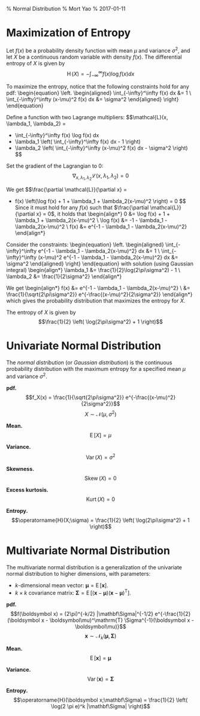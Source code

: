 % Normal Distribution
% Mort Yao
% 2017-01-11

# Maximization of Entropy

Let $f(x)$ be a probability density function with mean $\mu$ and variance $\sigma^2$, and let $X$ be a continuous random variable with density $f(x)$. The differential entropy of $X$ is given by
$$\operatorname{H}(X) = - \int_{-\infty}^\infty f(x) \log f(x) dx$$

To maximize the entropy, notice that the following constraints hold for any pdf:
\begin{equation}
    \left.
        \begin{aligned}
            \int_{-\infty}^\infty f(x) dx &= 1 \\
            \int_{-\infty}^\infty (x-\mu)^2 f(x) dx &= \sigma^2
        \end{aligned}
    \right\}
\end{equation}

Define a function with two Lagrange multipliers:
$$\mathcal{L}(x, \lambda_1, \lambda_2) =
- \int_{-\infty}^\infty f(x) \log f(x) dx
- \lambda_1 \left( \int_{-\infty}^\infty f(x) dx - 1 \right)
- \lambda_2 \left( \int_{-\infty}^\infty (x-\mu)^2 f(x) dx - \sigma^2 \right)
$$

Set the gradient of the Lagrangian to 0:
$$\nabla_{x,\lambda_1,\lambda_2} \mathcal{L}(x, \lambda_1, \lambda_2) = 0$$

We get
$$\frac{\partial \mathcal{L}}{\partial x} =
- f(x) \left(\log f(x) + 1 + \lambda_1 + \lambda_2(x-\mu)^2 \right) = 0
$$
Since it must hold for any $f(x)$ such that $\frac{\partial \mathcal{L}}{\partial x} = 0$, it holds that
\begin{align*}
0 &= \log f(x) + 1 + \lambda_1 + \lambda_2(x-\mu)^2 \\
\log f(x) &= -1 - \lambda_1 - \lambda_2(x-\mu)^2 \\
f(x) &= e^{-1 - \lambda_1 - \lambda_2(x-\mu)^2}
\end{align*}

Consider the constraints:
\begin{equation}
    \left.
        \begin{aligned}
            \int_{-\infty}^\infty e^{-1 - \lambda_1 - \lambda_2(x-\mu)^2} dx &= 1 \\
            \int_{-\infty}^\infty (x-\mu)^2 e^{-1 - \lambda_1 - \lambda_2(x-\mu)^2} dx &= \sigma^2
        \end{aligned}
    \right\}
\end{equation}
with solution (using Gaussian integral)
\begin{align*}
\lambda_1 &= \frac{1}{2}\log(2\pi\sigma^2) - 1 \\
\lambda_2 &= \frac{1}{2\sigma^2}
\end{align*}

We get
\begin{align*}
f(x) &= e^{-1 - \lambda_1 - \lambda_2(x-\mu)^2} \\
&= \frac{1}{\sqrt{2\pi\sigma^2}} e^{-\frac{(x-\mu)^2}{2\sigma^2}}
\end{align*}
which gives the probability distribution that maximizes the entropy for $X$.

The entropy of $X$ is given by
$$\frac{1}{2} \left( \log(2\pi\sigma^2) + 1 \right)$$



# Univariate Normal Distribution

The *normal distribution* (or *Gaussian distribution*) is the continuous probability distribution with the maximum entropy for a specified mean $\mu$ and variance $\sigma^2$.

**pdf.**
$$f_X(x) = \frac{1}{\sqrt{2\pi\sigma^2}} e^{-\frac{(x-\mu)^2}{2\sigma^2}}$$
$$X \sim \mathcal{N}(\mu, \sigma^2)$$

**Mean.**
$$\operatorname{E}[X] = \mu$$

**Variance.**
$$\operatorname{Var}(X) = \sigma^2$$

**Skewness.**
$$\operatorname{Skew}(X) = 0$$

**Excess kurtosis.**
$$\operatorname{Kurt}(X) = 0$$

**Entropy.**
$$\operatorname{H}(X;\sigma) = \frac{1}{2} \left( \log(2\pi\sigma^2) + 1 \right)$$



# Multivariate Normal Distribution

The multivariate normal distribution is a generalization of the univariate normal distribution to higher dimensions, with parameters:

* $k$-dimensional mean vector:
$\boldsymbol \mu = \operatorname{E}[\boldsymbol x]$.
* $k \times k$ covariance matrix:
$\mathbf\Sigma = \operatorname{E}[(\boldsymbol x - \boldsymbol \mu)(\boldsymbol x - \boldsymbol \mu)^\mathrm{T}]$.

**pdf.**
$$f(\boldsymbol x) =
(2\pi)^{-k/2} |\mathbf\Sigma|^{-1/2} e^{-\frac{1}{2} (\boldsymbol x - \boldsymbol\mu)^\mathrm{T} \Sigma^{-1}(\boldsymbol x - \boldsymbol\mu)}$$
$$\boldsymbol x \sim \mathcal{N}_k(\boldsymbol\mu, \mathbf\Sigma)$$

**Mean.**
$$\operatorname{E}[\boldsymbol x] = \boldsymbol\mu$$

**Variance.**
$$\operatorname{Var}(\boldsymbol x) = \mathbf\Sigma$$

**Entropy.**
$$\operatorname{H}(\boldsymbol x;\mathbf\Sigma) = \frac{1}{2} \left( \log(2 \pi e)^k |\mathbf\Sigma| \right)$$
